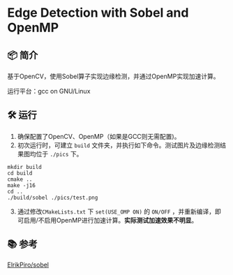 # Edge Detection with Sobel and OpenMP

## 📦 简介

基于OpenCV，使用Sobel算子实现边缘检测，并通过OpenMP实现加速计算。

运行平台：gcc on GNU/Linux

## 🛠️ 运行

1. 确保配置了OpenCV、OpenMP（如果是GCC则无需配置)。
2. 初次运行时，可建立 `build` 文件夹，并执行如下命令。测试图片及边缘检测结果图均位于  `./pics` 下。

```shell
mkdir build
cd build
cmake ..
make -j16
cd ..
./build/sobel ./pics/test.png
```

3. 通过修改`CMakeLists.txt` 下 `set(USE_OMP ON)` 的 `ON/OFF` ，并重新编译，即可启用/不启用OpenMP进行加速计算。**实际测试加速效果不明显**。

## 📚 参考

[ElrikPiro/sobel](https://github.com/ElrikPiro/sobel)
